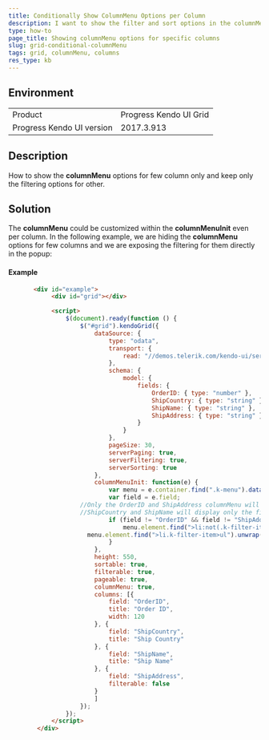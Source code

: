 ```yaml
---
title: Conditionally Show ColumnMenu Options per Column
description: I want to show the filter and sort options in the columnMenu conditionally
type: how-to
page_title: Showing columnMenu options for specific columns
slug: grid-conditional-columnMenu
tags: grid, columnMenu, columns
res_type: kb
---
```


## Environment

<table>
 <tr>
  <td>Product</td>
  <td>Progress Kendo UI Grid</td>
 </tr>
 <tr>
  <td>Progress Kendo UI version</td>
  <td>2017.3.913</td>
 </tr>
</table>

## Description

How to show the __columnMenu__ options for few column only and keep only the filtering options for other.

## Solution

The __columnMenu__ could be customized within the __columnMenuInit__ even per column. In the following example, we are hiding the __columnMenu__ options for few columns and we are exposing the filtering for them directly in the popup:

#### Example

```html
       <div id="example">
            <div id="grid"></div>

            <script>
            	$(document).ready(function () {
            		$("#grid").kendoGrid({
            			dataSource: {
            				type: "odata",
            				transport: {
            					read: "//demos.telerik.com/kendo-ui/service/Northwind.svc/Orders"
            				},
            				schema: {
            					model: {
            						fields: {
            							OrderID: { type: "number" },
            							ShipCountry: { type: "string" },
            							ShipName: { type: "string" },
            							ShipAddress: { type: "string" }
            						}
            					}
            				},
            				pageSize: 30,
            				serverPaging: true,
            				serverFiltering: true,
            				serverSorting: true
            			},
            			columnMenuInit: function(e) {
            				var menu = e.container.find(".k-menu").data("kendoMenu");
            				var field = e.field;
                    //Only the OrderID and ShipAddress columnMenu will show Columns and Sorting options
                    //ShipCountry and ShipName will display only the filter menu (directly in the columnMenu)
            				if (field != "OrderID" && field != "ShipAddress") {                      
            					menu.element.find(">li:not(.k-filter-item)").hide();                      
                      menu.element.find(">li.k-filter-item>ul").unwrap("li").show().prev().hide();
            				}
            			},
            			height: 550,
            			sortable: true,
            			filterable: true,
            			pageable: true,
						columnMenu: true,
            			columns: [{
            				field: "OrderID",
            				title: "Order ID",
            				width: 120
            			}, {
            				field: "ShipCountry",
            				title: "Ship Country"
            			}, {
            				field: "ShipName",
            				title: "Ship Name"
            			}, {
            				field: "ShipAddress",
            				filterable: false
            			}
            			]
            		});
            	});
            </script>
        </div>

```
